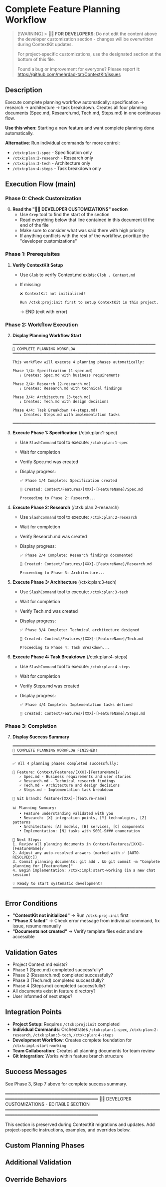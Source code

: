 # Complete Feature Planning Workflow

<!-- Template Version: 0 | ContextKit: 0.2.9 | Updated: 2025-10-21 -->

> [!WARNING] > **👩‍💻 FOR DEVELOPERS**: Do not edit the content above the developer customization section - changes will be overwritten during ContextKit updates.
>
> For project-specific customizations, use the designated section at the bottom of this file.
>
> Found a bug or improvement for everyone? Please report it: <https://github.com/mehrdad-tat/ContextKit/issues>

## Description

Execute complete planning workflow automatically: specification → research → architecture → task breakdown. Creates all four planning documents (Spec.md, Research.md, Tech.md, Steps.md) in one continuous flow.

**Use this when**: Starting a new feature and want complete planning done automatically.

**Alternative**: Run individual commands for more control:

- `/ctxk:plan:1-spec` - Specification only
- `/ctxk:plan:2-research` - Research only
- `/ctxk:plan:3-tech` - Architecture only
- `/ctxk:plan:4-steps` - Task breakdown only

## Execution Flow (main)

### Phase 0: Check Customization

0. **Read the "👩‍💻 DEVELOPER CUSTOMIZATIONS" section**
   - Use `Grep` tool to find the start of the section
   - Read everything below that line contained in this document til the end of the file
   - Make sure to consider what was said there with high priority
   - If anything conflicts with the rest of the workflow, prioritize the "developer customizations"

### Phase 1: Prerequisites

1. **Verify ContextKit Setup**

   - Use `Glob` to verify Context.md exists: `Glob . Context.md`
   - If missing:

     ```
     ❌ ContextKit not initialized!

     Run /ctxk:proj:init first to setup ContextKit in this project.
     ```

     → END (exit with error)

### Phase 2: Workflow Execution

2. **Display Planning Workflow Start**

   ```
   ════════════════════════════════════════════════════════════════
   🎯 COMPLETE PLANNING WORKFLOW
   ════════════════════════════════════════════════════════════════

   This workflow will execute 4 planning phases automatically:

   Phase 1/4: Specification (1-spec.md)
      ↓ Creates: Spec.md with business requirements

   Phase 2/4: Research (2-research.md)
      ↓ Creates: Research.md with technical findings

   Phase 3/4: Architecture (3-tech.md)
      ↓ Creates: Tech.md with design decisions

   Phase 4/4: Task Breakdown (4-steps.md)
      ↓ Creates: Steps.md with implementation tasks

   ════════════════════════════════════════════════════════════════
   ```

3. **Execute Phase 1: Specification** (/ctxk:plan:1-spec)

   - Use `SlashCommand` tool to execute: `/ctxk:plan:1-spec`
   - Wait for completion
   - Verify Spec.md was created
   - Display progress:

     ```
     ✅ Phase 1/4 Complete: Specification created

     📄 Created: Context/Features/[XXX]-[FeatureName]/Spec.md

     Proceeding to Phase 2: Research...
     ```

4. **Execute Phase 2: Research** (/ctxk:plan:2-research)

   - Use `SlashCommand` tool to execute: `/ctxk:plan:2-research`
   - Wait for completion
   - Verify Research.md was created
   - Display progress:

     ```
     ✅ Phase 2/4 Complete: Research findings documented

     📄 Created: Context/Features/[XXX]-[FeatureName]/Research.md

     Proceeding to Phase 3: Architecture...
     ```

5. **Execute Phase 3: Architecture** (/ctxk:plan:3-tech)

   - Use `SlashCommand` tool to execute: `/ctxk:plan:3-tech`
   - Wait for completion
   - Verify Tech.md was created
   - Display progress:

     ```
     ✅ Phase 3/4 Complete: Technical architecture designed

     📄 Created: Context/Features/[XXX]-[FeatureName]/Tech.md

     Proceeding to Phase 4: Task Breakdown...
     ```

6. **Execute Phase 4: Task Breakdown** (/ctxk:plan:4-steps)

   - Use `SlashCommand` tool to execute: `/ctxk:plan:4-steps`
   - Wait for completion
   - Verify Steps.md was created
   - Display progress:

     ```
     ✅ Phase 4/4 Complete: Implementation tasks defined

     📄 Created: Context/Features/[XXX]-[FeatureName]/Steps.md
     ```

### Phase 3: Completion

7. **Display Success Summary**

   ```
   ════════════════════════════════════════════════════════════════
   🎉 COMPLETE PLANNING WORKFLOW FINISHED!
   ════════════════════════════════════════════════════════════════

   ✅ All 4 planning phases completed successfully:

   📁 Feature: Context/Features/[XXX]-[FeatureName]/
      ✓ Spec.md - Business requirements and user stories
      ✓ Research.md - Technical research findings
      ✓ Tech.md - Architecture and design decisions
      ✓ Steps.md - Implementation task breakdown

   🌿 Git branch: feature/[XXX]-[feature-name]

   📊 Planning Summary:
      • Feature understanding validated with you
      • Research: [X] integration points, [Y] technologies, [Z] patterns
      • Architecture: [A] models, [B] services, [C] components
      • Implementation: [N] tasks with S001-S### enumeration

   🔗 Next Steps:
   1. Review all planning documents in Context/Features/[XXX]-[FeatureName]/
   2. Adjust any auto-resolved answers (marked with ✅ [AUTO-RESOLVED:])
   3. Commit planning documents: git add . && git commit -m "Complete planning for [FeatureName]"
   4. Begin implementation: /ctxk:impl:start-working (in a new chat session)

   💡 Ready to start systematic development!
   ════════════════════════════════════════════════════════════════
   ```

## Error Conditions

- **"ContextKit not initialized"** → Run `/ctxk:proj:init` first
- **"Phase X failed"** → Check error message from individual command, fix issue, resume manually
- **"Documents not created"** → Verify template files exist and are accessible

## Validation Gates

- Project Context.md exists?
- Phase 1 (Spec.md) completed successfully?
- Phase 2 (Research.md) completed successfully?
- Phase 3 (Tech.md) completed successfully?
- Phase 4 (Steps.md) completed successfully?
- All documents exist in feature directory?
- User informed of next steps?

## Integration Points

- **Project Setup**: Requires `/ctxk:proj:init` completed
- **Individual Commands**: Orchestrates `/ctxk:plan:1-spec`, `/ctxk:plan:2-research`, `/ctxk:plan:3-tech`, `/ctxk:plan:4-steps`
- **Development Workflow**: Creates complete foundation for `/ctxk:impl:start-working`
- **Team Collaboration**: Creates all planning documents for team review
- **Git Integration**: Works within feature branch structure

## Success Messages

See Phase 3, Step 7 above for complete success summary.

════════════════════════════════════════════════════════════════════════════════
👩‍💻 DEVELOPER CUSTOMIZATIONS - EDITABLE SECTION
════════════════════════════════════════════════════════════════════════════════

This section is preserved during ContextKit migrations and updates.
Add project-specific instructions, examples, and overrides below.

## Custom Planning Phases

<!-- Add or skip specific planning phases for your project -->

## Additional Validation

<!-- Add project-specific validation between phases -->

## Override Behaviors

<!-- Document any project-specific workflow modifications here -->
